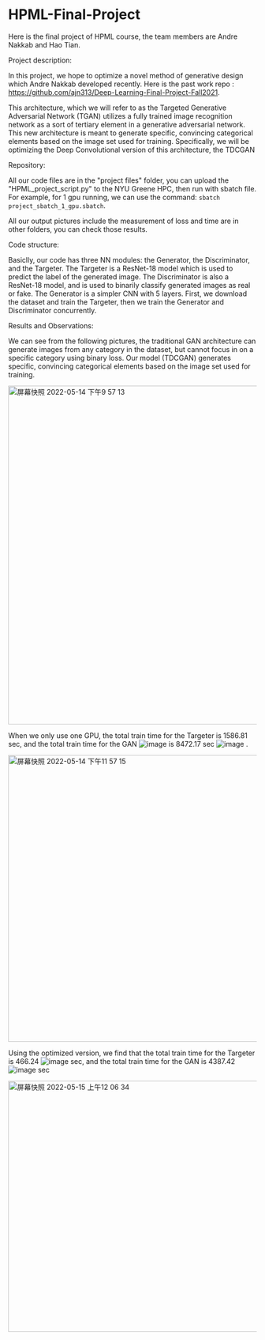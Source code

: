 # HPML-Final-Project

Here is the final project of HPML course, the team members are Andre Nakkab and Hao Tian.

Project description:

In this project, we hope to optimize a novel method of generative design which Andre Nakkab developed recently. Here is the past work repo : https://github.com/ajn313/Deep-Learning-Final-Project-Fall2021.

This architecture, which we will refer to as the Targeted Generative Adversarial Network (TGAN) utilizes a fully trained image recognition network as a sort of tertiary element in a generative adversarial network. This new architecture is meant to generate specific, convincing categorical elements based on the image set used for training. Specifically, we will be optimizing the Deep Convolutional version of this architecture, the TDCGAN

Repository:

All our code files are in the "project files" folder, you can upload the "HPML_project_script.py" to the NYU Greene HPC, then run with sbatch file.
For example, for 1 gpu running, we can use the command: `sbatch project_sbatch_1_gpu.sbatch`.

All our output pictures include the measurement of loss and time are in other folders, you can check those results.

Code structure:

Basiclly, our code has three NN modules: the Generator, the Discriminator, and the Targeter. The Targeter is a ResNet-18 model which is used to predict the label of the generated image. The Discriminator is also a ResNet-18 model, and is used to binarily classify generated images as real or fake. The Generator is a simpler CNN with 5 layers. First, we download the dataset and train the Targeter, then we train the Generator and Discriminator concurrently. 

Results and Observations:

We can see from the following pictures, the traditional GAN architecture can generate images from any category in the dataset, but cannot focus in on a specific category using binary loss. Our model (TDCGAN) generates specific, convincing categorical elements based on the image set used for training. 

<img width="685" alt="屏幕快照 2022-05-14 下午9 57 13" src="https://user-images.githubusercontent.com/36126865/168453946-9e2f1627-4346-480b-a2d6-00485ebe8bd9.png">

When we only use one GPU, the total train time for the Targeter is 1586.81 sec, and the total train time for the GAN
![image](https://user-images.githubusercontent.com/79466926/168479448-a72ebf8e-6ad8-4ee4-9242-1c59c1a9e3e5.png)
 is 8472.17 sec
![image](https://user-images.githubusercontent.com/79466926/168479479-8b473530-7022-4e15-ba92-04f8e49117b9.png)
.

<img width="580" alt="屏幕快照 2022-05-14 下午11 57 15" src="https://user-images.githubusercontent.com/36126865/168456630-c88b563d-c3eb-4753-aaa4-6cc596bdf3a7.png">

Using the optimized version, we find that the total train time for the Targeter is 466.24
![image](https://user-images.githubusercontent.com/79466926/168479508-95725ef2-d0f8-4a88-adbd-915a23460120.png)
 sec, and the total train time for the GAN is 4387.42
![image](https://user-images.githubusercontent.com/79466926/168479516-2723e187-575b-4285-9ccd-42782f7dcd2b.png)
 sec

<img width="508" alt="屏幕快照 2022-05-15 上午12 06 34" src="https://user-images.githubusercontent.com/36126865/168456767-54e3d9c9-c834-48f7-9dca-8315d4614c20.png">


